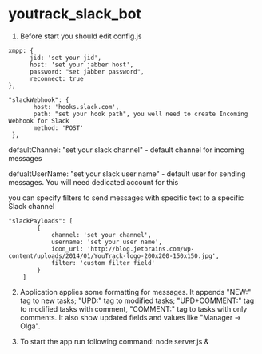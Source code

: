 # youtrack_slack_bot

1. Before start you should edit config.js

  ```
  xmpp: {
        jid: 'set your jid',
        host: 'set your jabber host',
        password: "set jabber password",
        reconnect: true
  },
  ```

 ```
 "slackWebhook": {
        host: 'hooks.slack.com',
        path: "set your hook path", you well need to create Incoming Webhook for Slack
        method: 'POST'
  },
  ```

  defaultChannel: "set your slack channel" - default channel for incoming messages


  defualtUserName: "set your slack user name" - default user for sending messages. You will need dedicated account for this


  you can specify filters to send messages with specific text to a specific Slack channel

  ```
  "slackPayloads": [
          {
              channel: 'set your channel',
              username: 'set your user name',
              icon_url: 'http://blog.jetbrains.com/wp-content/uploads/2014/01/YouTrack-logo-200x200-150x150.jpg',
              filter: 'custom filter field'
          }
      ]
   ```


2. Application applies some formatting for messages. It appends "NEW:" tag to new tasks; "UPD:" tag to modified tasks; "UPD+COMMENT:" tag to modified tasks with comment, "COMMENT:" tag to tasks with only comments.
It also show updated fields and values like "Manager -> Olga".


3. To start the app run following command: node server.js &